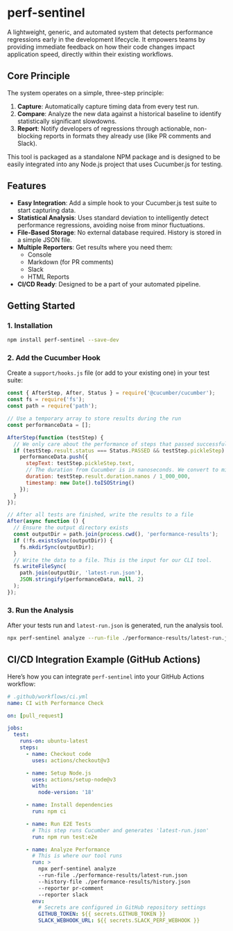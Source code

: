 # perf-sentinel

A lightweight, generic, and automated system that detects performance regressions early in the development lifecycle. It empowers teams by providing immediate feedback on how their code changes impact application speed, directly within their existing workflows.

## Core Principle

The system operates on a simple, three-step principle:

1.  **Capture**: Automatically capture timing data from every test run.
2.  **Compare**: Analyze the new data against a historical baseline to identify statistically significant slowdowns.
3.  **Report**: Notify developers of regressions through actionable, non-blocking reports in formats they already use (like PR comments and Slack).

This tool is packaged as a standalone NPM package and is designed to be easily integrated into any Node.js project that uses Cucumber.js for testing.

## Features

-   **Easy Integration**: Add a simple hook to your Cucumber.js test suite to start capturing data.
-   **Statistical Analysis**: Uses standard deviation to intelligently detect performance regressions, avoiding noise from minor fluctuations.
-   **File-Based Storage**: No external database required. History is stored in a simple JSON file.
-   **Multiple Reporters**: Get results where you need them:
    -   Console
    -   Markdown (for PR comments)
    -   Slack
    -   HTML Reports
-   **CI/CD Ready**: Designed to be a part of your automated pipeline.

## Getting Started

### 1. Installation

```bash
npm install perf-sentinel --save-dev
```

### 2. Add the Cucumber Hook

Create a `support/hooks.js` file (or add to your existing one) in your test suite:

```javascript
const { AfterStep, After, Status } = require('@cucumber/cucumber');
const fs = require('fs');
const path = require('path');

// Use a temporary array to store results during the run
const performanceData = [];

AfterStep(function (testStep) {
  // We only care about the performance of steps that passed successfully
  if (testStep.result.status === Status.PASSED && testStep.pickleStep) {
    performanceData.push({
      stepText: testStep.pickleStep.text,
      // The duration from Cucumber is in nanoseconds. We convert to milliseconds.
      duration: testStep.result.duration.nanos / 1_000_000,
      timestamp: new Date().toISOString()
    });
  }
});

// After all tests are finished, write the results to a file
After(async function () {
  // Ensure the output directory exists
  const outputDir = path.join(process.cwd(), 'performance-results');
  if (!fs.existsSync(outputDir)) {
    fs.mkdirSync(outputDir);
  }
  // Write the data to a file. This is the input for our CLI tool.
  fs.writeFileSync(
    path.join(outputDir, 'latest-run.json'),
    JSON.stringify(performanceData, null, 2)
  );
});
```

### 3. Run the Analysis

After your tests run and `latest-run.json` is generated, run the analysis tool.

```bash
npx perf-sentinel analyze --run-file ./performance-results/latest-run.json --history-file ./performance-results/history.json
```

## CI/CD Integration Example (GitHub Actions)

Here’s how you can integrate `perf-sentinel` into your GitHub Actions workflow:

```yaml
# .github/workflows/ci.yml
name: CI with Performance Check

on: [pull_request]

jobs:
  test:
    runs-on: ubuntu-latest
    steps:
      - name: Checkout code
        uses: actions/checkout@v3

      - name: Setup Node.js
        uses: actions/setup-node@v3
        with:
          node-version: '18'

      - name: Install dependencies
        run: npm ci

      - name: Run E2E Tests
        # This step runs Cucumber and generates 'latest-run.json'
        run: npm run test:e2e

      - name: Analyze Performance
        # This is where our tool runs
        run: >
          npx perf-sentinel analyze
          --run-file ./performance-results/latest-run.json
          --history-file ./performance-results/history.json
          --reporter pr-comment
          --reporter slack
        env:
          # Secrets are configured in GitHub repository settings
          GITHUB_TOKEN: ${{ secrets.GITHUB_TOKEN }}
          SLACK_WEBHOOK_URL: ${{ secrets.SLACK_PERF_WEBHOOK }}
``` 